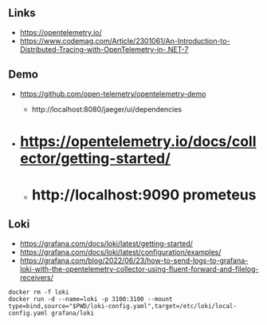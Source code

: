 ## Links

- https://opentelemetry.io/
- https://www.codemag.com/Article/2301061/An-Introduction-to-Distributed-Tracing-with-OpenTelemetry-in-.NET-7

## Demo

- https://github.com/open-telemetry/opentelemetry-demo
  - http://localhost:8080/jaeger/ui/dependencies

- # https://opentelemetry.io/docs/collector/getting-started/
  - # http://localhost:9090 prometeus

## Loki

- https://grafana.com/docs/loki/latest/getting-started/
- https://grafana.com/docs/loki/latest/configuration/examples/
- https://grafana.com/blog/2022/06/23/how-to-send-logs-to-grafana-loki-with-the-opentelemetry-collector-using-fluent-forward-and-filelog-receivers/


```
docker rm -f loki
docker run -d --name=loki -p 3100:3100 --mount type=bind,source="$PWD/loki-config.yaml",target=/etc/loki/local-config.yaml grafana/loki

```
